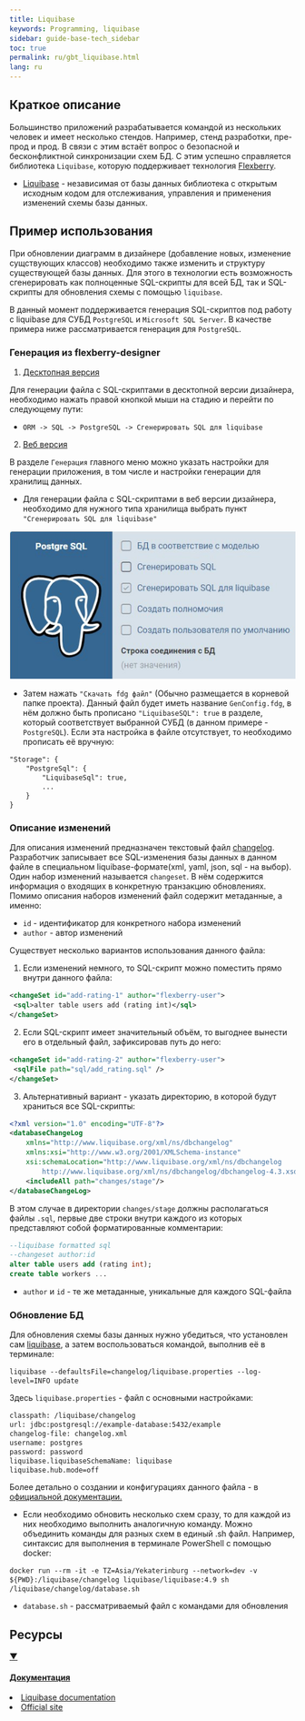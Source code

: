 ```yaml
---
title: Liquibase
keywords: Programming, liquibase
sidebar: guide-base-tech_sidebar
toc: true
permalink: ru/gbt_liquibase.html
lang: ru
---
```


## Краткое описание

Большинство приложений разрабатывается командой из нескольких человек и имеет несколько стендов. Например, стенд разработки, пре-прод и прод. В связи с этим встаёт вопрос о безопасной и бесконфликтной синхронизации схем БД. С этим успешно справляется библиотека `Liquibase`, которую поддерживает технология [Flexberry](https://flexberry.net/).

* [Liquibase](https://www.liquibase.org/) - независимая от базы данных библиотека с открытым исходным кодом для отслеживания, управления и применения изменений схемы базы данных.

## Пример использования

При обновлении диаграмм в дизайнере (добавление новых, изменение сущствующих классов) необходимо также изменить и структуру существующей базы данных. Для этого в технологии есть возможность сгенерировать как полноценные SQL-скрипты для всей БД, так и SQL-скрипты для обновления схемы с помощью `liquibase`.

В данный момент поддерживается генерация SQL-скриптов под работу с liquibase для СУБД `PostgreSQL` и `Microsoft SQL Server`. В качестве примера ниже рассматривается генерация для `PostgreSQL`.

### Генерация из flexberry-designer

1) [Десктопная версия](https://flexberry.github.io/ru/fd_flexberry-designer.html)

Для генерации файла с SQL-скриптами в десктопной версии дизайнера, необходимо нажать правой кнопкой мыши на стадию и перейти по следующему пути:
- `ORM -> SQL -> PostgreSQL -> Сгенерировать SQL для liquibase`

2) [Веб версия](https://flexberry.github.io/ru/fdo_landing_page.html)

В разделе `Генерация` главного меню можно указать настройки для генерации приложения, в том числе и настройки генерации для хранилищ данных.

- Для генерации файла с SQL-скриптами в веб версии дизайнера, необходимо для нужного типа хранилища выбрать пункт `"Сгенерировать SQL для liquibase"`

![Настройка через интерфейс](/images/pages/guides/base-technologies/storage/liquibaseExample.jpg)

- Затем нажать `"Скачать fdg файл"` (Обычно размещается в корневой папке проекта). Данный файл будет иметь название `GenConfig.fdg`, в нём должно быть прописано `"LiquibaseSQL": true` в разделе, который соответствует выбранной СУБД (в данном примере - `PostgreSQL`). Если эта настройка в файле отсутствует, то необходимо прописать её вручную:

```
"Storage": {
    "PostgreSql": {
        "LiquibaseSql": true,
        ...
    }
}
```

### Описание изменений

Для описания изменений предназначен текстовый файл [changelog](https://docs.liquibase.com/concepts/changelogs/home.html). Разработчик записывает все SQL-изменения базы данных в данном файле в специальном liquibase-формате(xml, yaml, json, sql - на выбор). Один набор изменений называется `changeset`. В нём содержится информация о входящих в конкретную транзакцию обновлениях. Помимо описания наборов изменений файл содержит метаданные, а именно:
- `id` - идентификатор для конкретного набора изменений
- `author` - автор изменений

Существует несколько вариантов использования данного файла:

1) Если изменений немного, то SQL-скрипт можно поместить прямо внутри данного файла:

```xml
<changeSet id="add-rating-1" author="flexberry-user">
 <sql>alter table users add (rating int)</sql>
</changeSet>
```

2) Если SQL-скрипт имеет значительный объём, то выгоднее вынести его в отдельный файл, зафиксировав путь до него:

```xml
<changeSet id="add-rating-2" author="flexberry-user">
 <sqlFile path="sql/add_rating.sql" />
</changeSet>
```

3) Альтернативный вариант - указать директорию, в которой будут храниться все SQL-скрипты:

```xml
<?xml version="1.0" encoding="UTF-8"?>
<databaseChangeLog
    xmlns="http://www.liquibase.org/xml/ns/dbchangelog"
    xmlns:xsi="http://www.w3.org/2001/XMLSchema-instance"
    xsi:schemaLocation="http://www.liquibase.org/xml/ns/dbchangelog
        http://www.liquibase.org/xml/ns/dbchangelog/dbchangelog-4.3.xsd">
    <includeAll path="changes/stage"/>
</databaseChangeLog>
```

В этом случае в директории `changes/stage` должны располагаться файлы `.sql`, первые две строки внутри каждого из которых представляют собой форматированные комментарии:

```sql
--liquibase formatted sql
--changeset author:id
alter table users add (rating int);
create table workers ...
```

- `author` и `id` - те же метаданные, уникальные для каждого SQL-файла

### Обновление БД

Для обновления схемы базы данных нужно убедиться, что установлен сам [liquibase](https://docs.liquibase.com/start/install/home.html), а затем воспользоваться командой, выполнив её в терминале:

```
liquibase --defaultsFile=changelog/liquibase.properties --log-level=INFO update
```

Здесь `liquibase.properties` - файл с основными настройками:

```
classpath: /liquibase/changelog
url: jdbc:postgresql://example-database:5432/example
changelog-file: changelog.xml
username: postgres
password: password
liquibase.liquibaseSchemaName: liquibase
liquibase.hub.mode=off
```

Более детально о создании и конфигурациях данного файла - в [официальной документации.](https://docs.liquibase.com/concepts/connections/creating-config-properties.html)

- Если необходимо обновить несколько схем сразу, то для каждой из них необходимо выполнить аналогичную команду. Можно объединить команды для разных схем в единый .sh файл. Например, синтаксис для выполнения в терминале PowerShell с помощью docker:

```
docker run --rm -it -e TZ=Asia/Yekaterinburg --network=dev -v ${PWD}:/liquibase/changelog liquibase/liquibase:4.9 sh /liquibase/changelog/database.sh
```

- `database.sh` - рассматриваемый файл с командами для обновления

## Ресурсы

<div class="panel-group">
    <div class="panel panel-default">
        <div class="panel-heading">
            <a class="pull-right spoiler-push" data-toggle="collapse" href="#collapse2">&#9660;</a>
            <h4 class="panel-title">
                <a data-toggle="collapse" href="#collapse2">
                Документация</a>
            </h4>
        </div>
        <div id="collapse2" class="panel-collapse collapse">
            <div class="panel-body">
                <div>
                    <li><a href="https://docs.liquibase.com/home.html">Liquibase documentation</a></li>
                </div>   
                <div>
                    <li><a href="https://www.liquibase.org/">Official site</a></li>
                </div>
            </div>
        </div>
    </div>
</div>